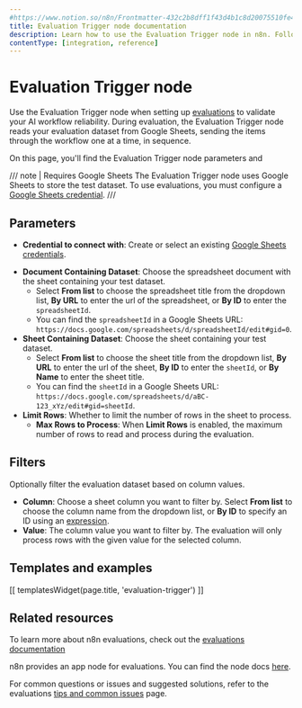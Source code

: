 ```yaml
---
#https://www.notion.so/n8n/Frontmatter-432c2b8dff1f43d4b1c8d20075510fe4
title: Evaluation Trigger node documentation
description: Learn how to use the Evaluation Trigger node in n8n. Follow technical documentation to integrate Evaluation Trigger node into your workflows.
contentType: [integration, reference]
---
```


# Evaluation Trigger node

Use the Evaluation Trigger node when setting up [evaluations](/advanced-ai/evaluations/overview.md) to validate your AI workflow reliability. During evaluation, the Evaluation Trigger node reads your evaluation dataset from Google Sheets, sending the items through the workflow one at a time, in sequence.

On this page, you'll find the Evaluation Trigger node parameters and 

/// note | Requires Google Sheets
The Evaluation Trigger node uses Google Sheets to store the test dataset. To use evaluations, you must configure a [Google Sheets credential](/integrations/builtin/credentials/google/index.md).
///

## Parameters

- **Credential to connect with**: Create or select an existing [Google Sheets credentials](/integrations/builtin/credentials/google/index.md).
* **Document Containing Dataset**: Choose the spreadsheet document with the sheet containing your test dataset.
    - Select **From list** to choose the spreadsheet title from the dropdown list, **By URL** to enter the url of the spreadsheet, or **By ID** to enter the `spreadsheetId`. 
    - You can find the `spreadsheetId` in a Google Sheets URL: `https://docs.google.com/spreadsheets/d/spreadsheetId/edit#gid=0`.
* **Sheet Containing Dataset**: Choose the sheet containing your test dataset.
    - Select **From list** to choose the sheet title from the dropdown list, **By URL** to enter the url of the sheet, **By ID** to enter the `sheetId`, or **By Name** to enter the sheet title. 
    - You can find the `sheetId` in a Google Sheets URL: `https://docs.google.com/spreadsheets/d/aBC-123_xYz/edit#gid=sheetId`. 
* **Limit Rows**: Whether to limit the number of rows in the sheet to process.
	* **Max Rows to Process**: When **Limit Rows** is enabled, the maximum number of rows to read and process during the evaluation.

## Filters

Optionally filter the evaluation dataset based on column values.

* **Column**: Choose a sheet column you want to filter by. Select **From list** to choose the column name from the dropdown list, or **By ID** to specify an ID using an [expression](/code/expressions.md).
* **Value**: The column value you want to filter by. The evaluation will only process rows with the given value for the selected column.

## Templates and examples

<!-- see https://www.notion.so/n8n/Pull-in-templates-for-the-integrations-pages-37c716837b804d30a33b47475f6e3780 -->
[[ templatesWidget(page.title, 'evaluation-trigger') ]]

## Related resources

To learn more about n8n evaluations, check out the [evaluations documentation](/advanced-ai/evaluations/overview.md)

n8n provides an app node for evaluations. You can find the node docs [here](/integrations/builtin/core-nodes/n8n-nodes-base.evaluation.md).

For common questions or issues and suggested solutions, refer to the evaluations [tips and common issues](/advanced-ai/evaluations/tips-and-common-issues.md) page.
